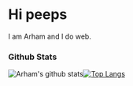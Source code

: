 # Hi peeps

I am Arham and I do web.

### Github Stats
![Arham's github stats](https://github-readme-stats.vercel.app/api?username=arhammusheer&show_icons=true&theme=dark)[![Top Langs](https://github-readme-stats.vercel.app/api/top-langs/?username=arhammusheer&layout=compact&theme=dark)](https://github.com/anuraghazra/github-readme-stats)


